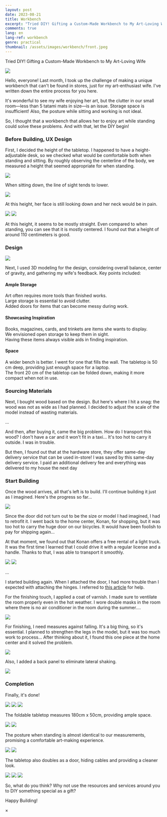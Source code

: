 ```yaml
---
layout: post
date: 2023-08-21
title: Workbench
excerpt: "Tried DIY! Gifting a Custom-Made Workbench to My Art-Loving Wife"
comments: true
lang: en
lang-ref: workbench
genre: practical
thumbnail: /assets/images/workbench/front.jpeg
---
```


Tried DIY! Gifting a Custom-Made Workbench to My Art-Loving Wife

<img src="/assets/images/workbench/front.jpeg" class="image_in_post_sm" onclick="openModalImage(this)">

Hello, everyone! Last month, I took up the challenge of making a unique workbench that can't be found in stores, just for my art-enthusiast wife. I've written down the entire process for you here.

It's wonderful to see my wife enjoying her art, but the clutter in our small room—less than 5 tatami mats in size—is an issue. Storage space is insufficient! Also, the posture while sitting and working is not ideal.

So, I thought that a workbench that allows her to enjoy art while standing could solve these problems. And with that, let the DIY begin!

### Before Building, UX Design

First, I decided the height of the tabletop. I happened to have a height-adjustable desk, so we checked what would be comfortable both when standing and sitting. By roughly observing the centerline of the body, we measured a height that seemed appropriate for when standing.

<img src="/assets/images/workbench/test0.jpeg" class="image_in_post_sm">

When sitting down, the line of sight tends to lower.

<img src="/assets/images/workbench/test1.jpeg" class="image_in_post_sm">

At this height, her face is still looking down and her neck would be in pain.

<div class="image-container_double">
<img src="/assets/images/workbench/test2.jpeg" class="image_in_post_sm">
<img src="/assets/images/workbench/test3.jpeg" class="image_in_post_sm">
</div>

At this height, it seems to be mostly straight. Even compared to when standing, you can see that it is mostly centered. I found out that a height of around 110 centimeters is good.

### Design

<img src="/assets/images/workbench/cad.jpeg" class="image_in_post_sm" onclick="openModalImage(this)">

Next, I used 3D modeling for the design, considering overall balance, center of gravity, and gathering my wife's feedback. Key points included:

#### Ample Storage

Art often requires more tools than finished works. <br>
Large storage is essential to avoid clutter.<br>
Added doors for items that can become messy during work.

#### Showcasing Inspiration

Books, magazines, cards, and trinkets are items she wants to display.<br>
We envisioned open storage to keep them in sight.<br>
Having these items always visible aids in finding inspiration.

#### Space

A wider bench is better. I went for one that fills the wall. The tabletop is 50 cm deep, providing just enough space for a laptop.<br>
The front 20 cm of the tabletop can be folded down, making it more compact when not in use.

### Sourcing Materials

Next, I bought wood based on the design. But here's where I hit a snag: the wood was not as wide as I had planned. I decided to adjust the scale of the model instead of wasting materials.

...

And then, after buying it, came the big problem. How do I transport this wood? I don't have a car and it won't fit in a taxi... It's too hot to carry it outside. I was in trouble.

But then, I found out that at the hardware store, they offer same-day delivery service that can be used in-store! I was saved by this same-day delivery service. I paid an additional delivery fee and everything was delivered to my house the next day

### Start Building

Once the wood arrives, all that's left is to build. I'll continue building it just as I imagined. Here's the progress so far...

<img src="/assets/images/workbench/inProgress.jpeg" class="image_in_post_sm">

Since the door did not turn out to be the size or model I had imagined, I had to retrofit it. I went back to the home center, Konan, for shopping, but it was too hot to carry the huge door on our bicycles. It would have been foolish to pay for shipping again...

At that moment, we found out that Konan offers a free rental of a light truck. It was the first time I learned that I could drive it with a regular license and a handle. Thanks to that, I was able to transport it smoothly.

<div class="image-container_double">
<img src="/assets/images/workbench/miniTruck.jpeg" class="image_in_post_sm">
<img src="/assets/images/workbench/miniTruck2.jpeg" class="image_in_post_sm">
</div>

...

I started building again. When I attached the door, I had more trouble than I expected with attaching the hinges. I referred to [this article](https://magazine.cainz.com/article/81662) for help.

For the finishing touch, I applied a coat of varnish. I made sure to ventilate the room properly even in the hot weather. I wore double masks in the room where there is no air conditioner in the room during the summer....

<img src="/assets/images/workbench/hotMan.jpeg" class="image_in_post_sm">

For finishing, I need measures against falling. It's a big thing, so it's essential. I planned to strengthen the legs in the model, but it was too much work to process... After thinking about it, I found this one piece at the home center and it solved the problem.

<img src="/assets/images/workbench/legs.jpeg" class="image_in_post_sm">

Also, I added a back panel to eliminate lateral shaking.

<img src="/assets/images/workbench/seita.jpeg" class="image_in_post_sm">

### Completion

Finally, it's done!

<div class="image-container_triple">
  <img src="/assets/images/workbench/front.jpeg" class="image_in_post_sm" onclick="openModalImage(this)">
  <img src="/assets/images/workbench/front2.jpeg" class="image_in_post_sm" onclick="openModalImage(this)">
  <img src="/assets/images/workbench/front3.jpeg" class="image_in_post_sm" onclick="openModalImage(this)">
</div>

The foldable tabletop measures 180cm x 50cm, providing ample space.

<div class="image-container_double">
<img src="/assets/images/workbench/tableWidth.jpeg" class="image_in_post_sm">
<img src="/assets/images/workbench/faceToCamera.jpeg" class="image_in_post_sm">
</div>

The posture when standing is almost identical to our measurements, promising a comfortable art-making experience.

<div class="image-container_double">
<img src="/assets/images/workbench/positionCheck.jpeg" class="image_in_post_sm">
<img src="/assets/images/workbench/test3.jpeg" class="image_in_post_sm">
</div>

The tabletop also doubles as a door, hiding cables and providing a cleaner look.

<!-- insert image from builds.yml -->
<div class="image-container_triple">
<img src="/assets/images/workbench/foldedTableTop.jpeg" class="image_in_post_sm" onclick="openModalImage(this)">
<img src="/assets/images/workbench/mount.jpeg" class="image_in_post_sm" onclick="openModalImage(this)">
<img src="/assets/images/workbench/codes.jpeg" class="image_in_post_sm" onclick="openModalImage(this)">
</div>

So, what do you think? Why not use the resources and services around you to DIY something special as a gift?

Happy Building!

<script src="/assets/js/popup_build.js"></script>

<div id="myModal" class="modal">
  <span class="close">&times;</span>
  <img class="modal-content" id="img01">
  <div id="caption"></div>
</div>
